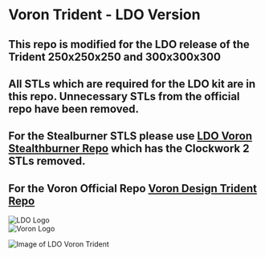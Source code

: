 # Voron Trident - LDO Version

## This repo is modified for the LDO release of the Trident 250x250x250 and 300x300x300
## All STLs which are required for the LDO kit are in this repo.  Unnecessary STLs from the official repo have been removed.

## For the Stealburner STLS please use [LDO Voron Stealthburner Repo](https://github.com/camerony/Voron-Stealthburner/tree/LDOTrident) which has the Clockwork 2 STLs removed.


## For the Voron Official Repo [Voron Design Trident Repo](https://github.com/VoronDesign/Voron-Trident)

![LDO Logo](https://docs.ldomotors.com/ldo_logo.svg)  
![Voron Logo](https://vorondesign.com/images/voron_design_logo.png)

![Image of LDO Voron Trident](https://docs.ldomotors.com/ldo_vtd_1.jpg)
